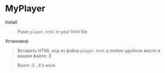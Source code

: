 # MyPlayer

Install
> Paste `player.html` in your html file

Установка)
> Вставить HTML код из файла `player.html` в любое удобное место в вашем файле :3


> Boom :3 , it's work
